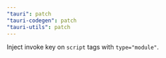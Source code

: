 ```yaml
---
"tauri": patch
"tauri-codegen": patch
"tauri-utils": patch
---
```


Inject invoke key on `script` tags with `type="module"`.
